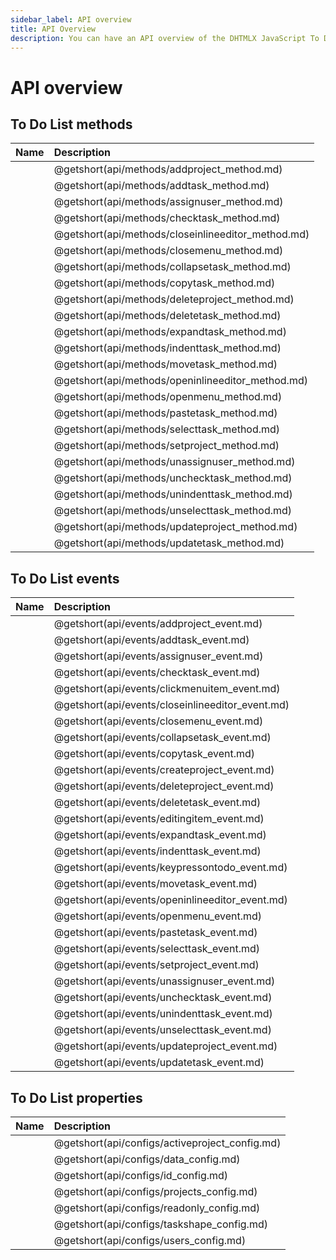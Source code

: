```yaml
---
sidebar_label: API overview
title: API Overview
description: You can have an API overview of the DHTMLX JavaScript To Do List library. Browse developer guides and API reference, try out code examples and live demos, and download a free 30-day evaluation version of DHTMLX To Do List.
---
```


# API overview

## To Do List methods

| Name                                        | Description                                        |
| :------------------------------------------ | :------------------------------------------------- |
| [](api/methods/addproject_method.md)           | @getshort(api/methods/addproject_method.md)           |
| [](api/methods/addtask_method.md)           | @getshort(api/methods/addtask_method.md)           |
| [](api/methods/assignuser_method.md)        | @getshort(api/methods/assignuser_method.md)        |
| [](api/methods/checktask_method.md)         | @getshort(api/methods/checktask_method.md)         |
| [](api/methods/closeinlineeditor_method.md) | @getshort(api/methods/closeinlineeditor_method.md) |
| [](api/methods/closemenu_method.md)         | @getshort(api/methods/closemenu_method.md)         |
| [](api/methods/collapsetask_method.md)      | @getshort(api/methods/collapsetask_method.md)      |
| [](api/methods/copytask_method.md)          | @getshort(api/methods/copytask_method.md)          |
| [](api/methods/deleteproject_method.md)     | @getshort(api/methods/deleteproject_method.md)     |
| [](api/methods/deletetask_method.md)        | @getshort(api/methods/deletetask_method.md)        |
| [](api/methods/expandtask_method.md)        | @getshort(api/methods/expandtask_method.md)        |
| [](api/methods/indenttask_method.md)        | @getshort(api/methods/indenttask_method.md)        |
| [](api/methods/movetask_method.md)          | @getshort(api/methods/movetask_method.md)          |
| [](api/methods/openinlineeditor_method.md)  | @getshort(api/methods/openinlineeditor_method.md)  |
| [](api/methods/openmenu_method.md)          | @getshort(api/methods/openmenu_method.md)          |
| [](api/methods/pastetask_method.md)         | @getshort(api/methods/pastetask_method.md)         |
| [](api/methods/selecttask_method.md)        | @getshort(api/methods/selecttask_method.md)        |
| [](api/methods/setproject_method.md)        | @getshort(api/methods/setproject_method.md)        |
| [](api/methods/unassignuser_method.md)      | @getshort(api/methods/unassignuser_method.md)      |
| [](api/methods/unchecktask_method.md)       | @getshort(api/methods/unchecktask_method.md)       |
| [](api/methods/unindenttask_method.md)      | @getshort(api/methods/unindenttask_method.md)      |
| [](api/methods/unselecttask_method.md)      | @getshort(api/methods/unselecttask_method.md)      |
| [](api/methods/updateproject_method.md)      | @getshort(api/methods/updateproject_method.md)      |
| [](api/methods/updatetask_method.md)        | @getshort(api/methods/updatetask_method.md)        |

## To Do List events

| Name                                      | Description                                      |
| :---------------------------------------- | :----------------------------------------------- |
| [](api/events/addproject_event.md)           | @getshort(api/events/addproject_event.md)           |
| [](api/events/addtask_event.md)           | @getshort(api/events/addtask_event.md)           |
| [](api/events/assignuser_event.md)        | @getshort(api/events/assignuser_event.md)        |
| [](api/events/checktask_event.md)         | @getshort(api/events/checktask_event.md)         |
| [](api/events/clickmenuitem_event.md)     | @getshort(api/events/clickmenuitem_event.md)     |
| [](api/events/closeinlineeditor_event.md) | @getshort(api/events/closeinlineeditor_event.md) |
| [](api/events/closemenu_event.md)         | @getshort(api/events/closemenu_event.md)         |
| [](api/events/collapsetask_event.md)      | @getshort(api/events/collapsetask_event.md)      |
| [](api/events/copytask_event.md)          | @getshort(api/events/copytask_event.md)          |
| [](api/events/createproject_event.md)     | @getshort(api/events/createproject_event.md)     |
| [](api/events/deleteproject_event.md)     | @getshort(api/events/deleteproject_event.md)     |
| [](api/events/deletetask_event.md)        | @getshort(api/events/deletetask_event.md)        |
| [](api/events/editingitem_event.md)       | @getshort(api/events/editingitem_event.md)       |
| [](api/events/expandtask_event.md)        | @getshort(api/events/expandtask_event.md)        |
| [](api/events/indenttask_event.md)        | @getshort(api/events/indenttask_event.md)        |
| [](api/events/keypressontodo_event.md)    | @getshort(api/events/keypressontodo_event.md)    |
| [](api/events/movetask_event.md)          | @getshort(api/events/movetask_event.md)          |
| [](api/events/openinlineeditor_event.md)  | @getshort(api/events/openinlineeditor_event.md)  |
| [](api/events/openmenu_event.md)          | @getshort(api/events/openmenu_event.md)          |
| [](api/events/pastetask_event.md)         | @getshort(api/events/pastetask_event.md)         |
| [](api/events/selecttask_event.md)        | @getshort(api/events/selecttask_event.md)        |
| [](api/events/setproject_event.md)        | @getshort(api/events/setproject_event.md)        |
| [](api/events/unassignuser_event.md)      | @getshort(api/events/unassignuser_event.md)      |
| [](api/events/unchecktask_event.md)       | @getshort(api/events/unchecktask_event.md)       |
| [](api/events/unindenttask_event.md)      | @getshort(api/events/unindenttask_event.md)      |
| [](api/events/unselecttask_event.md)      | @getshort(api/events/unselecttask_event.md)      |
| [](api/events/updateproject_event.md)      | @getshort(api/events/updateproject_event.md)      |
| [](api/events/updatetask_event.md)        | @getshort(api/events/updatetask_event.md)        |


## To Do List properties

| Name                                    | Description                                    |
| :-------------------------------------- | :--------------------------------------------- |
| [](api/configs/activeproject_config.md) | @getshort(api/configs/activeproject_config.md) |
| [](api/configs/data_config.md)          | @getshort(api/configs/data_config.md)          |
| [](api/configs/id_config.md)          | @getshort(api/configs/id_config.md)          |
| [](api/configs/projects_config.md)      | @getshort(api/configs/projects_config.md)      |
| [](api/configs/readonly_config.md)      | @getshort(api/configs/readonly_config.md)      |
| [](api/configs/taskshape_config.md)     | @getshort(api/configs/taskshape_config.md)     |
| [](api/configs/users_config.md)         | @getshort(api/configs/users_config.md)         |
